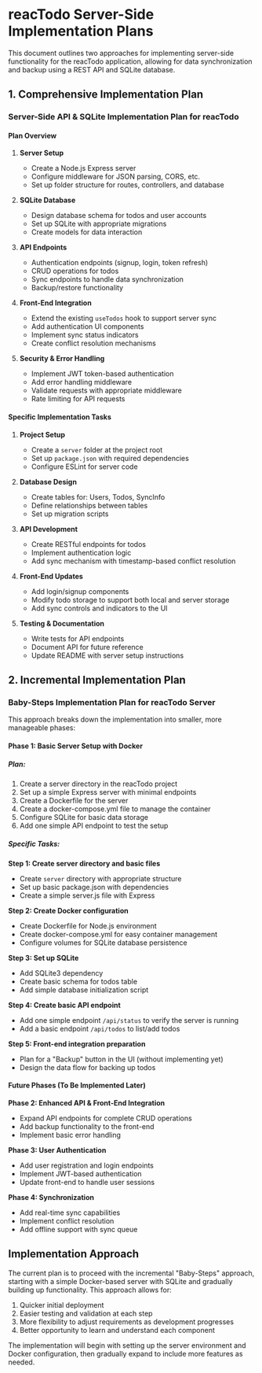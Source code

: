 # reacTodo Server-Side Implementation Plans

This document outlines two approaches for implementing server-side functionality for the reacTodo application, allowing for data synchronization and backup using a REST API and SQLite database.

## 1. Comprehensive Implementation Plan

### Server-Side API & SQLite Implementation Plan for reacTodo

#### Plan Overview

1. **Server Setup**
   - Create a Node.js Express server
   - Configure middleware for JSON parsing, CORS, etc.
   - Set up folder structure for routes, controllers, and database

2. **SQLite Database**
   - Design database schema for todos and user accounts
   - Set up SQLite with appropriate migrations
   - Create models for data interaction

3. **API Endpoints**
   - Authentication endpoints (signup, login, token refresh)
   - CRUD operations for todos
   - Sync endpoints to handle data synchronization
   - Backup/restore functionality

4. **Front-End Integration**
   - Extend the existing `useTodos` hook to support server sync
   - Add authentication UI components
   - Implement sync status indicators
   - Create conflict resolution mechanisms

5. **Security & Error Handling**
   - Implement JWT token-based authentication
   - Add error handling middleware
   - Validate requests with appropriate middleware
   - Rate limiting for API requests

#### Specific Implementation Tasks

1. **Project Setup**
   - Create a `server` folder at the project root
   - Set up `package.json` with required dependencies
   - Configure ESLint for server code

2. **Database Design**
   - Create tables for: Users, Todos, SyncInfo
   - Define relationships between tables
   - Set up migration scripts

3. **API Development**
   - Create RESTful endpoints for todos
   - Implement authentication logic
   - Add sync mechanism with timestamp-based conflict resolution

4. **Front-End Updates**
   - Add login/signup components
   - Modify todo storage to support both local and server storage
   - Add sync controls and indicators to the UI

5. **Testing & Documentation**
   - Write tests for API endpoints
   - Document API for future reference
   - Update README with server setup instructions

## 2. Incremental Implementation Plan

### Baby-Steps Implementation Plan for reacTodo Server

This approach breaks down the implementation into smaller, more manageable phases:

#### Phase 1: Basic Server Setup with Docker

##### Plan:
1. Create a server directory in the reacTodo project
2. Set up a simple Express server with minimal endpoints
3. Create a Dockerfile for the server
4. Create a docker-compose.yml file to manage the container
5. Configure SQLite for basic data storage
6. Add one simple API endpoint to test the setup

##### Specific Tasks:

**Step 1: Create server directory and basic files**
- Create `server` directory with appropriate structure
- Set up basic package.json with dependencies
- Create a simple server.js file with Express

**Step 2: Create Docker configuration**
- Create Dockerfile for Node.js environment
- Create docker-compose.yml for easy container management
- Configure volumes for SQLite database persistence

**Step 3: Set up SQLite**
- Add SQLite3 dependency
- Create basic schema for todos table
- Add simple database initialization script

**Step 4: Create basic API endpoint**
- Add one simple endpoint `/api/status` to verify the server is running
- Add a basic endpoint `/api/todos` to list/add todos

**Step 5: Front-end integration preparation**
- Plan for a "Backup" button in the UI (without implementing yet)
- Design the data flow for backing up todos

#### Future Phases (To Be Implemented Later)

**Phase 2: Enhanced API & Front-End Integration**
- Expand API endpoints for complete CRUD operations
- Add backup functionality to the front-end
- Implement basic error handling

**Phase 3: User Authentication**
- Add user registration and login endpoints
- Implement JWT-based authentication
- Update front-end to handle user sessions

**Phase 4: Synchronization**
- Add real-time sync capabilities
- Implement conflict resolution
- Add offline support with sync queue

## Implementation Approach

The current plan is to proceed with the incremental "Baby-Steps" approach, starting with a simple Docker-based server with SQLite and gradually building up functionality. This approach allows for:

1. Quicker initial deployment
2. Easier testing and validation at each step
3. More flexibility to adjust requirements as development progresses
4. Better opportunity to learn and understand each component

The implementation will begin with setting up the server environment and Docker configuration, then gradually expand to include more features as needed.